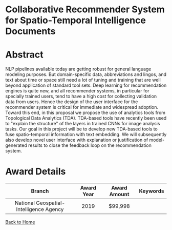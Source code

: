 
Collaborative Recommender System for Spatio-Temporal Intelligence Documents
===========================================================================

# Abstract


NLP pipelines available today are getting robust for general language modeling purposes. But domain-specific data, abbreviations and lingos, and text about time or space still need a lot of tuning and training that are well beyond application of standard tool sets. Deep learning for recommendation engines is quite new, and all recommender systems, in particular for specially trained users, tend to have a high cost for collecting validation data from users. Hence the design of the user interface for the recommender system is critical for immediate and widespread adoption. Toward this end, in this proposal we propose the use of analytics tools from Topological Data Analytics (TDA). TDA-based tools have recently been used to "explain the structure" of the layers in trained CNNs for image analysis tasks. Our goal in this project will be to develop new TDA-based tools to fuse spatio-temporal information with text embedding. We will subsequently also develop novel user interface with explanation or justification of model-generated results to close the feedback loop on the recommendation system.  

# Award Details

|Branch|Award Year|Award Amount|Keywords|
| :---: | :---: | :---: | :---: |
|National Geospatial-Intelligence Agency|2019|$99,998||
  
  


[Back to Home](https://github.com/chrischow/dod_sbir_awards/JH/#2255)